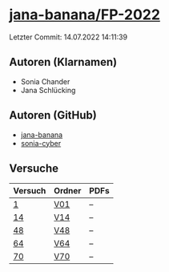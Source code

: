 # [jana-banana/FP-2022](https://github.com/jana-banana/FP-2022)

Letzter Commit: 14.07.2022 14:11:39

## Autoren (Klarnamen)
- Sonia Chander
- Jana Schlücking

## Autoren (GitHub)
- [jana-banana](https://github.com/jana-banana)
- [sonia-cyber](https://github.com/sonia-cyber)

## Versuche

|       Versuch        |                          Ordner                           |PDFs|
|----------------------|-----------------------------------------------------------|----|
|[1](../../versuch/1)  |[V01](https://github.com/jana-banana/FP-2022/tree/main/V01)|–   |
|[14](../../versuch/14)|[V14](https://github.com/jana-banana/FP-2022/tree/main/V14)|–   |
|[48](../../versuch/48)|[V48](https://github.com/jana-banana/FP-2022/tree/main/V48)|–   |
|[64](../../versuch/64)|[V64](https://github.com/jana-banana/FP-2022/tree/main/V64)|–   |
|[70](../../versuch/70)|[V70](https://github.com/jana-banana/FP-2022/tree/main/V70)|–   |
